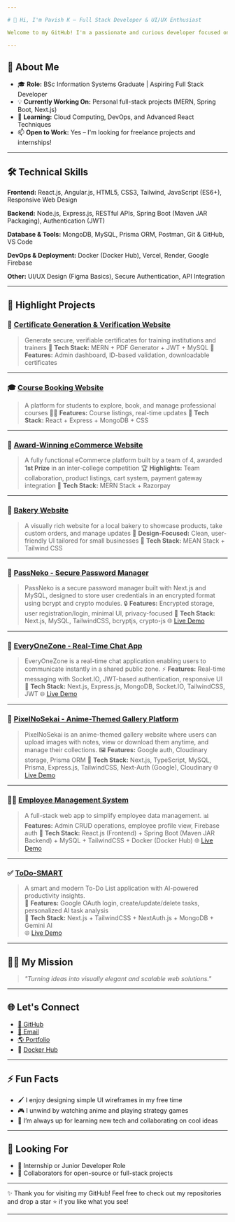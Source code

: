 ```yaml
---

# 👋 Hi, I'm Pavish K — Full Stack Developer & UI/UX Enthusiast

Welcome to my GitHub! I'm a passionate and curious developer focused on building intuitive and impactful web applications using modern technologies.

---
```


## 💼 About Me

* 🎓 **Role:** BSc Information Systems Graduate | Aspiring Full Stack Developer
* 💡 **Currently Working On:** Personal full-stack projects (MERN, Spring Boot, Next.js)
* 🧠 **Learning:** Cloud Computing, DevOps, and Advanced React Techniques
* 📫 **Open to Work:** Yes – I'm looking for freelance projects and internships!

---

## 🛠️ Technical Skills

**Frontend:**
React.js, Angular.js, HTML5, CSS3, Tailwind, JavaScript (ES6+), Responsive Web Design

**Backend:**
Node.js, Express.js, RESTful APIs, Spring Boot (Maven JAR Packaging), Authentication (JWT)

**Database & Tools:**
MongoDB, MySQL, Prisma ORM, Postman, Git & GitHub, VS Code

**DevOps & Deployment:**
Docker (Docker Hub), Vercel, Render, Google Firebase

**Other:**
UI/UX Design (Figma Basics), Secure Authentication, API Integration

---

## 🚀 Highlight Projects

### 📄 [Certificate Generation & Verification Website](https://github.com/PavishK/CGTT_Project)

> Generate secure, verifiable certificates for training institutions and trainers
> 🔧 **Tech Stack:** MERN + PDF Generator + JWT + MySQL
> 🧩 **Features:** Admin dashboard, ID-based validation, downloadable certificates

---

### 🎓 [Course Booking Website](https://github.com/PavishK/Final_year_project_1)

> A platform for students to explore, book, and manage professional courses
> 🧑‍🏫 **Features:** Course listings, real-time updates
> 🔧 **Tech Stack:** React + Express + MongoDB + CSS

---

### 🛒 [Award-Winning eCommerce Website](https://github.com/PavishK/project_falls_ecommerce)

> A fully functional eCommerce platform built by a team of 4, awarded **1st Prize** in an inter-college competition
> 🏆 **Highlights:** Team collaboration, product listings, cart system, payment gateway integration
> 🔧 **Tech Stack:** MERN Stack + Razorpay

---

### 🍰 [Bakery Website](https://github.com/PavishK/Final_year_project_2)

> A visually rich website for a local bakery to showcase products, take custom orders, and manage updates
> 🎂 **Design-Focused:** Clean, user-friendly UI tailored for small businesses
> 🔧 **Tech Stack:** MEAN Stack + Tailwind CSS

---

### 🔐 [PassNeko - Secure Password Manager](https://github.com/PavishK/PassNeko)

> PassNeko is a secure password manager built with Next.js and MySQL, designed to store user credentials in an encrypted format using bcrypt and crypto modules.
> 🔒 **Features:** Encrypted storage, user registration/login, minimal UI, privacy-focused
> 🔧 **Tech Stack:** Next.js, MySQL, TailwindCSS, bcryptjs, crypto-js
> 🌐 [Live Demo](https://pass-neko.vercel.app/)

---

### 💬 [EveryOneZone - Real-Time Chat App](https://github.com/PavishK/EveryOneZone--client)

> EveryOneZone is a real-time chat application enabling users to communicate instantly in a shared public zone.
> ⚡ **Features:** Real-time messaging with Socket.IO, JWT-based authentication, responsive UI
> 🔧 **Tech Stack:** Next.js, Express.js, MongoDB, Socket.IO, TailwindCSS, JWT
> 🌐 [Live Demo](https://every-one-zone-client.vercel.app/)

---

### 🎨 [PixelNoSekai - Anime-Themed Gallery Platform](https://github.com/PavishK/PixelNoSekai)

> PixelNoSekai is an anime-themed gallery website where users can upload images with notes, view or download them anytime, and manage their collections.
> 🖼️ **Features:** Google auth, Cloudinary storage, Prisma ORM
> 🔧 **Tech Stack:** Next.js, TypeScript, MySQL, Prisma, Express.js, TailwindCSS, Next-Auth (Google), Cloudinary
> 🌐 [Live Demo](https://pixel-no-sekai.vercel.app)

---

### 👨‍💼 [Employee Management System](https://github.com/PavishK/Employee_Management_System)

> A full-stack web app to simplify employee data management.
> 📊 **Features:** Admin CRUD operations, employee profile view, Firebase auth
> 🔧 **Tech Stack:** React.js (Frontend) + Spring Boot (Maven JAR Backend) + MySQL + TailwindCSS + Docker (Docker Hub)
> 🌐 [Live Demo](https://employee-management-system-client-abji.onrender.com)

---

### ✅ [ToDo-SMART](https://github.com/PavishK/ToDO-SMART)

> A smart and modern To-Do List application with AI-powered productivity insights.  
> 📝 **Features:** Google OAuth login, create/update/delete tasks, personalized AI task analysis  
> 🔧 **Tech Stack:** Next.js + TailwindCSS + NextAuth.js + MongoDB + Gemini AI  
> 🌐 [Live Demo](https://to-do-smart.vercel.app)

---

## 🧑‍💻 My Mission

> *"Turning ideas into visually elegant and scalable web solutions."*

---

## 🌐 Let's Connect

* [🐙 GitHub](https://github.com/PavishK)
* [📧 Email](mailto:kpavish136@gmail.com)
* [🌎 Portfolio](https://personal-portfolio-rdxc.onrender.com)
* 🐳 [Docker Hub](https://hub.docker.com/repositories/pavishk)

---

## ⚡ Fun Facts

* 🖌️ I enjoy designing simple UI wireframes in my free time
* 🎮 I unwind by watching anime and playing strategy games
* 🚀 I’m always up for learning new tech and collaborating on cool ideas

---

## 🤝 Looking For

* 💼 Internship or Junior Developer Role
* 🤝 Collaborators for open-source or full-stack projects

---

✨ Thank you for visiting my GitHub! Feel free to check out my repositories and drop a star ⭐ if you like what you see!

---
